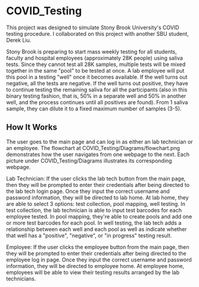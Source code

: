 # COVID_Testing

This project was designed to simulate Stony Brook University's COVID testing procedure. I collaborated on this project with another SBU student, Derek Liu.

Stony Brook is preparing to start mass weekly testing for all students, faculty and hospital employees (approximately 28K people) using saliva tests. Since they cannot test all 28K samples, multiple tests will be mixed together in the same "pool" to be tested at once. A lab employee will put this pool in a testing "well" once it becomes available. If the well turns out negative, all the tests are negative. If the well turns out positive, they have to continue testing the remaining saliva for all the participants (also in this binary testing fashion, that is, 50% in a separate well and 50% in another well, and the process continues until all positives are found). From 1 saliva sample, they can dilute it to a fixed maximum number of samples (3-5).

## How It Works ##
The user goes to the main page and can log in as either an lab technician or an employee. The flowchart at COVID_Testing/Diagrams/flowchart.png demonstrates how the user navigates from one webpage to the next. Each picture under COVID_Testing/Diagrams illustrates its corresponding webpage.

Lab Technician:
If the user clicks the lab tech button from the main page, then they will be prompted to enter their credentials after being directed to the lab tech login page. Once they input the correct username and password information, they will be directed to lab home. At lab home, they are able to select 3 options: test collection, pool mapping, well testing. In test collection, the lab technician is able to input test barcodes for each employee tested. In pool mapping, they're able to create pools and add one or more test barcodes for each pool. In well testing, the lab tech adds a relationship between each well and each pool as well as indicate whether that well has a "positive", "negative", or "in progress" testing result.

Employee:
If the user clicks the employee button from the main page, then they will be prompted to enter their credentials after being directed to the employee log in page. Once they input the correct username and password information, they will be directed to employee home. At employee home, employees will be able to view their testing results arranged by the lab technicians.
